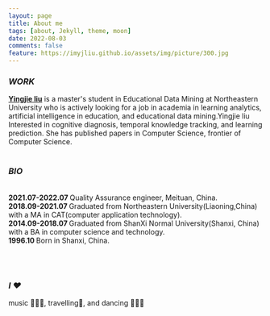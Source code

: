 ```yaml
---
layout: page
title: About me
tags: [about, Jekyll, theme, moon]
date: 2022-08-03
comments: false
feature: https://imyjliu.github.io/assets/img/picture/300.jpg
---
```


### *WORK*
<a href="https://imyjliu.github.io/"><b>Yingjie liu</b></a> is a master's student in Educational Data Mining at Northeastern University
who is actively looking for a job in academia in learning analytics, artificial intelligence in education, and educational data mining.Yingjie liu Interested in cognitive diagnosis, temporal knowledge tracking, and learning prediction. She has published papers in Computer Science, frontier of Computer Science.
<br>
<br>



### *BIO*
<br><b>2021.07-2022.07 </b> Quality Assurance engineer, Meituan, China.
<br><b>2018.09-2021.07 </b> Graduated from Northeastern University(Liaoning,China) with a MA in CAT(computer application technology).
<br><b>2014.09-2018.07 </b> Graduated from ShanXi Normal University(Shanxi, China) with a BA in computer science and technology.
<br><b>1996.10 </b> Born in Shanxi, China.


<br>
<br>

### *I ❤*
music 🎵🎵🎵, travelling🧳, and dancing 💃💃💃



